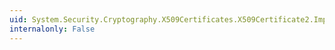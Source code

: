 ```yaml
---
uid: System.Security.Cryptography.X509Certificates.X509Certificate2.Import(System.String,System.Security.SecureString,System.Security.Cryptography.X509Certificates.X509KeyStorageFlags)
internalonly: False
---
```

